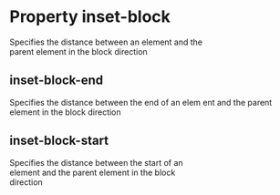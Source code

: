 # Property inset-block

Specifies the distance between an element and the  
parent element in the block direction  

## inset-block-end  

Specifies the distance between the end of an elem 
ent and the parent element in the block direction  

## inset-block-start  

Specifies the distance between the start of an  
element and the parent element in the block  
direction  
